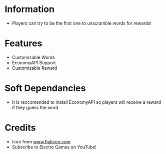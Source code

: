# Information 
 - Players can try to be the first one to unscramble words for rewards!
# Features 
- Customizable Words
- EconomyAPI Support
- Customizable Reward
# Soft Dependancies
- It is reccomended to install EconomyAPI so players will receive a reward if they guess the word
# Credits
- Icon from www.flaticon.com
- Subscribe to Electro Games on YouTube!
